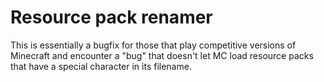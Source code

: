 # Resource pack renamer

This is essentially a bugfix for those that play competitive versions of Minecraft and encounter a "bug" that doesn't let MC load resource packs that have a special character in its filename.